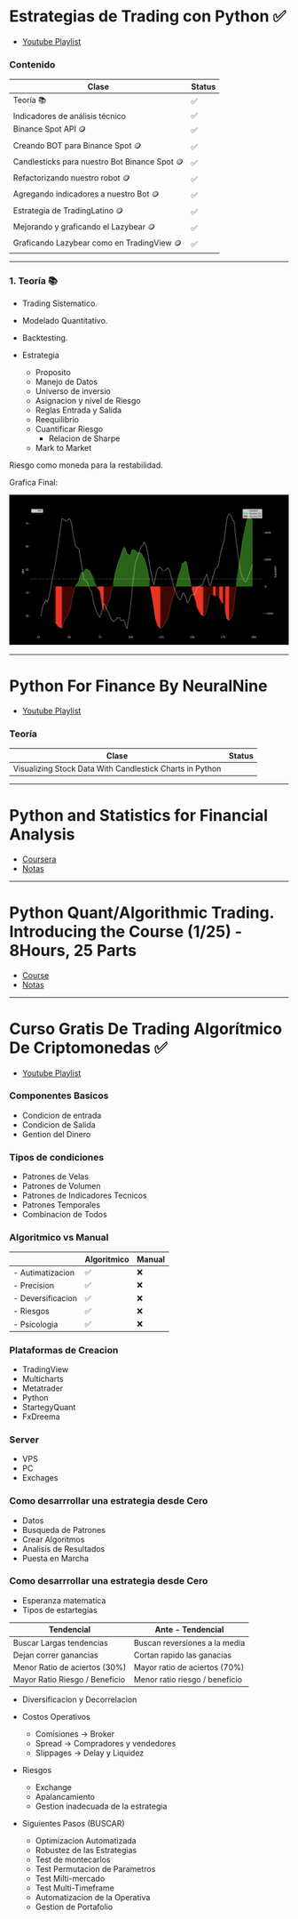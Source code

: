 # Estrategias de Trading con Python ✅

- [Youtube Playlist](https://www.youtube.com/playlist?list=PLYlZyIXUXErFnQN9ZJ_UAmV84DiXHFd1Z)

### Contenido

| Clase                                         | Status |
| --------------------------------------------- | ------ |
| Teoría 📚                                     | ✅     |
| Indicadores de análisis técnico               | ✅     |
| Binance Spot API 🪙                           | ✅     |
| Creando BOT para Binance Spot 🪙              | ✅     |
| Candlesticks para nuestro Bot Binance Spot 🪙 | ✅     |
| Refactorizando nuestro robot 🪙               | ✅     |
| Agregando indicadores a nuestro Bot 🪙        | ✅     |
| Estrategia de TradingLatino 🪙                | ✅     |
| Mejorando y graficando el Lazybear 🪙         | ✅     |
| Graficando Lazybear como en TradingView 🪙    | ✅     |

---

### 1. Teoría 📚

- Trading Sistematico.
- Modelado Quantitativo.
- Backtesting.

- Estrategia
  - Proposito
  - Manejo de Datos
  - Universo de inversio
  - Asignacion y nivel de Riesgo
  - Reglas Entrada y Salida
  - Reequilibrio
  - Cuantificar Riesgo
    - Relacion de Sharpe
  - Mark to Market

Riesgo como moneda para la restabilidad.

Grafica Final:

![image](../images/TradingViewDemos.png)

---

# Python For Finance By NeuralNine

- [Youtube Playlist](https://www.youtube.com/playlist?list=PL7yh-TELLS1HJzPsb6Xjdse2zbyQ-ocDH)

### Teoría

| Clase                                                    | Status |
| -------------------------------------------------------- | ------ |
| Visualizing Stock Data With Candlestick Charts in Python |        |

---

# Python and Statistics for Financial Analysis

- [Coursera](https://www.coursera.org/learn/python-statistics-financial-analysis)
- [Notas](./PythonStatisticsforFinancial.md)

---

# Python Quant/Algorithmic Trading. Introducing the Course (1/25) - 8Hours, 25 Parts

- [Course](https://www.youtube.com/playlist?list=PLs6THB5KHWo2k0OdWXbu_pB_0n2KzpGC1)
- [Notas](./PythonQuantAlgorithmicTrading.md)

---

# Curso Gratis De Trading Algorítmico De Criptomonedas ✅

- [Youtube Playlist](https://www.youtube.com/watch?v=SiXWX0WsNS8)

### Componentes Basicos

- Condicion de entrada
- Condicion de Salida
- Gention del Dinero

### Tipos de condiciones

- Patrones de Velas
- Patrones de Volumen
- Patrones de Indicadores Tecnicos
- Patrones Temporales
- Combinacion de Todos

### Algoritmico vs Manual

|                   | Algoritmico | Manual |
| ----------------- | ----------- | ------ |
| - Autimatizacion  | ✅          | ❌     |
| - Precision       | ✅          | ❌     |
| - Deversificacion | ✅          | ❌     |
| - Riesgos         | ✅          | ❌     |
| - Psicologia      | ✅          | ❌     |

### Plataformas de Creacion

- TradingView
- Multicharts
- Metatrader
- Python
- StartegyQuant
- FxDreema

### Server

- VPS
- PC
- Exchages

### Como desarrrollar una estrategia desde Cero

- Datos
- Busqueda de Patrones
- Crear Algoritmos
- Analisis de Resultados
- Puesta en Marcha

### Como desarrrollar una estrategia desde Cero

- Esperanza matematica
- Tipos de estartegias

| Tendencial                     | Ante - Tendencial              |
| ------------------------------ | ------------------------------ |
| Buscar Largas tendencias       | Buscan reversiones a la media  |
| Dejan correr ganancias         | Cortan rapido las ganacias     |
| Menor Ratio de aciertos (30%)  | Mayor ratio de aciertos (70%)  |
| Mayor Ratio Riesgo / Beneficio | Menor ratio riesgo / beneficio |

- Diversificacion y Decorrelacion
- Costos Operativos

  - Comisiones &rarr; Broker
  - Spread &rarr; Compradores y vendedores
  - Slippages &rarr; Delay y Liquidez

- Riesgos

  - Exchange
  - Apalancamiento
  - Gestion inadecuada de la estrategia

- Siguientes Pasos (BUSCAR)

  - Optimizacion Automatizada
  - Robustez de las Estrategias
  - Test de montecarlos
  - Test Permutacion de Parametros
  - Test Milti-mercado
  - Test Multi-Timeframe
  - Automatizacion de la Operativa
  - Gestion de Portafolio

